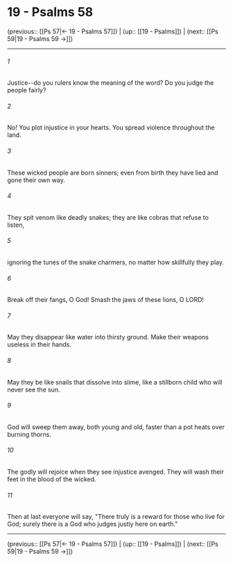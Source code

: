 # 19 - Psalms 58

(previous:: [[Ps 57|← 19 - Psalms 57]]) | (up:: [[19 - Psalms]]) | (next:: [[Ps 59|19 - Psalms 59 →]])

***


###### 1 
Justice--do you rulers know the meaning of the word? Do you judge the people fairly? 

###### 2 
No! You plot injustice in your hearts. You spread violence throughout the land. 

###### 3 
These wicked people are born sinners; even from birth they have lied and gone their own way. 

###### 4 
They spit venom like deadly snakes; they are like cobras that refuse to listen, 

###### 5 
ignoring the tunes of the snake charmers, no matter how skillfully they play. 

###### 6 
Break off their fangs, O God! Smash the jaws of these lions, O LORD! 

###### 7 
May they disappear like water into thirsty ground. Make their weapons useless in their hands. 

###### 8 
May they be like snails that dissolve into slime, like a stillborn child who will never see the sun. 

###### 9 
God will sweep them away, both young and old, faster than a pot heats over burning thorns. 

###### 10 
The godly will rejoice when they see injustice avenged. They will wash their feet in the blood of the wicked. 

###### 11 
Then at last everyone will say, "There truly is a reward for those who live for God; surely there is a God who judges justly here on earth."

***

(previous:: [[Ps 57|← 19 - Psalms 57]]) | (up:: [[19 - Psalms]]) | (next:: [[Ps 59|19 - Psalms 59 →]])
